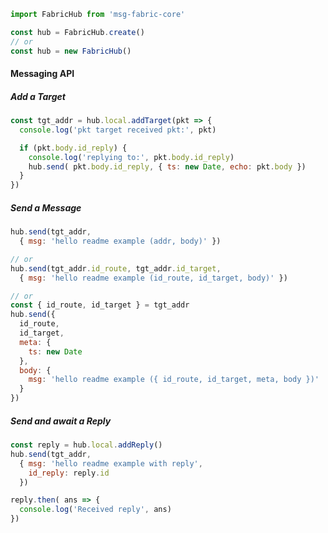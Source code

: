 
```javascript
import FabricHub from 'msg-fabric-core' 

const hub = FabricHub.create()
// or
const hub = new FabricHub()
```

#### Messaging API

##### Add a Target

```javascript
const tgt_addr = hub.local.addTarget(pkt => {
  console.log('pkt target received pkt:', pkt)

  if (pkt.body.id_reply) {
    console.log('replying to:', pkt.body.id_reply)
    hub.send( pkt.body.id_reply, { ts: new Date, echo: pkt.body })
  }
})
```

##### Send a Message

```javascript
hub.send(tgt_addr,
  { msg: 'hello readme example (addr, body)' })

// or
hub.send(tgt_addr.id_route, tgt_addr.id_target,
  { msg: 'hello readme example (id_route, id_target, body)' })

// or
const { id_route, id_target } = tgt_addr
hub.send({
  id_route,
  id_target,
  meta: {
    ts: new Date
  },
  body: {
    msg: 'hello readme example ({ id_route, id_target, meta, body })'
  }
})

```

##### Send and await a Reply

```javascript
const reply = hub.local.addReply()
hub.send(tgt_addr,
  { msg: 'hello readme example with reply',
    id_reply: reply.id
  })

reply.then( ans => {
  console.log('Received reply', ans) 
})
```
